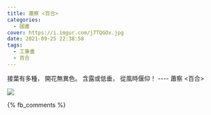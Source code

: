 ```yaml
---
title: 蕭察 <百合>
categories:
  - 國畫
cover: https://i.imgur.com/j7TQGOx.jpg
date: 2021-09-25 22:38:58
tags:
  - 工筆畫
  - 百合
---
```


接葉有多種，
開花無異色。
含露或低垂，
從風時偃仰！
---- 蕭察 <百合>

![](https://i.imgur.com/j7TQGOx.jpg)

{% fb_comments %}
